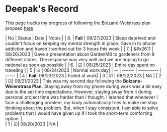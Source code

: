 # Deepak's Record
This page tracks my progress of following the Bolzano-Weistrass plan propsed [here](https://github.com/Bolzano-Weierstrass-plan)

| No | Status | Date | Notes |
| 8. | **Fail** | 08/27/2023 | Sleep deprived and couldn't focus on keeping my mental strength in place. Gave in to phone addiction and haven't worked out for 3 hours this week |
| 7. | &#x2611 | 08/26/2023 | Gave a presentation about GardenM8 to gardeners from 8 different states. The response was very well and we are hoping to go national as soon as possible |
| 6. | &#x2611; | 08/25/2023 | Entire day spent on traveling |
| 5  | &#x2611; | 08/24/2023 | Normal work day|
| -- | ------ | ---------- | ----- |
| 4  | **Fail**| 08/23/2023 | Failed at work|
| 3  | &#x2611; | 08/22/2023 | NA |
| 2  | &#x2611;| 08/21/2023 | This was my second day following the **Bolzano-Weierstrass Plan.** Staying away from my phone during work was a bit easy due to the set time expectations. However, staying away from it during personal project time was harder than I thought. I learned that whenever I face a challenging problem, my body automatically tries to make me stop thinking about the problem. But, when I stay consistent, I am able to solve problems that I would have given up if I took the short-term comforting option. |  
| 1  | &#x2611;| 08/20/2023 | NA    |
